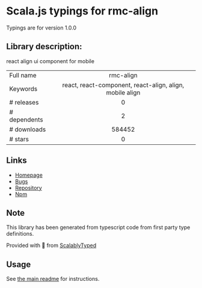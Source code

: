 
# Scala.js typings for rmc-align

Typings are for version 1.0.0

## Library description:
react align ui component for mobile

|                    |                 |
| ------------------ | :-------------: |
| Full name          | rmc-align |
| Keywords           | react, react-component, react-align, align, mobile align |
| # releases         | 0 |
| # dependents       | 2 |
| # downloads        | 584452 |
| # stars            | 0 |

## Links
- [Homepage](http://github.com/react-component/m-align)
- [Bugs](http://github.com/react-component/m-align/issues)
- [Repository](https://github.com/react-component/m-align)
- [Npm](https://www.npmjs.com/package/rmc-align)
    


## Note
This library has been generated from typescript code from first party type definitions.

Provided with :purple_heart: from [ScalablyTyped](https://github.com/oyvindberg/ScalablyTyped)

## Usage
See [the main readme](../../readme.md) for instructions.


